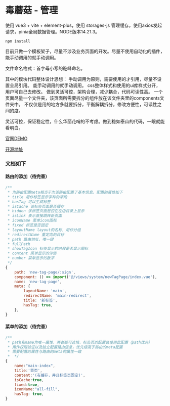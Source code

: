 # 毒蘑菇 - 管理

使用 vue3 + vite + element-plus，使用 storages-js 管理缓存，使用axios发起请求，pinia全局数据管理。NODE版本14.21.3。

```
npm install
```

目前只做一个模板架子，尽量不涉及业务页面的开发。尽量不使用自动化的插件，能手动调用的就手动调用。

文件命名格式：首字母小写的驼峰命名。

其中的模块代码整体设计思想：
    手动调用为原则，需要使用的才引用，尽量不设置全局引用。
    能手动调用的就手动调用。
    css整体样式和使用的ui库样式分开，用户可自己去修改。
    做到灵活可控，架构合理，减少耦合，代码可读性高。
    一个页面尽量一个文件夹，该页面所需要拆分的组件放在该文件夹里的components文件夹中。
    不仅仅是用的地方多就要拆分，平衡解耦拆分，修改方便性，可读性之间的度。

灵活可控，保证稳定性，什么华丽花哨的不考虑。做到稳如泰山的代码，一眼就能看明白。

[官网DEMO](https://admin.dumogu.top/base-naive-ui)

[开源地址](https://github.com/wurencaideli/dumogu-admin/web-base-naive-ui)

### 文档如下

#### 路由的添加（待完善）
``` javascript
/**
 * 为路由配置meta相当于为该路由配置了基本信息，配置的属性如下
 * title 用作标签显示字样的字段
 * hasTag 可以生成标签
 * isCache 该标签页面是否缓存
 * hidden 该标签页面是否在左边目录上显示
 * isLink 表示直接跳转新页面
 * iconName 菜单icon图标
 * fixed 标签是否固定
 * layoutName layout的名称，用作分组
 * redirectName 重定向的目标
 * path 路由地址，唯一键
 * fullPath
 * showTagIcon 标签显示的时候是否显示图标
 * content 菜单显示的详情
 * number 菜单显示的数字
 */
{
    path: 'new-tag-page/:sign',
    component: () => import('@/views/system/newTagPage/index.vue'),
    name: 'new-tag-page',
    meta: { 
        layoutName: 'main',
        redirectName: 'main-redirect',
        title: '新标签',
        hasTag: true,
    },
}
```

#### 菜单的添加（待完善）
``` javascript
/** 
 * path和name为唯一属性，两者都可选填，标签页的配置会使用此配置（path优先）
 * 用作权限验证以及独立配置路由信息，优先级高于路由的meta配置
 * 需要配置的属性与路由的meta的属性一致
 *  */
{
    name:"main-index",
    title:'首页',
    content:'(有缓存，并且标签页固定)',
    isCache:true,
    fixed:true,
    iconName:"all-fill",
    hasTag: true,
}
```
